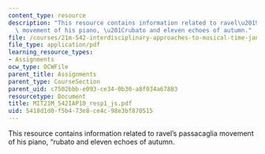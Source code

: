 ```yaml
---
content_type: resource
description: "This resource contains information related to ravel\u2019s passacaglia\
  \ movement of his piano, \u201Crubato and eleven echoes of autumn."
file: /courses/21m-542-interdisciplinary-approaches-to-musical-time-january-iap-2010/5418d1d0f5b473e8ce4c98e3bf870515_MIT21M_542IAP10_resp1_js.pdf
file_type: application/pdf
learning_resource_types:
- Assignments
ocw_type: OCWFile
parent_title: Assignments
parent_type: CourseSection
parent_uid: c7502bbb-e093-ce34-0b30-a8f034a67883
resourcetype: Document
title: MIT21M_542IAP10_resp1_js.pdf
uid: 5418d1d0-f5b4-73e8-ce4c-98e3bf870515
---
```

This resource contains information related to ravel’s passacaglia movement of his piano, “rubato and eleven echoes of autumn.

